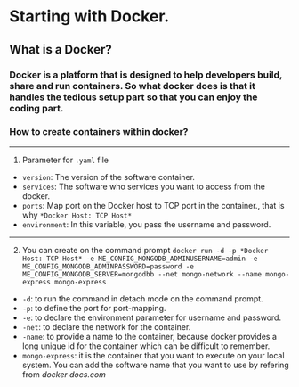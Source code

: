 # Starting with Docker.
## What is a Docker?
### Docker is a platform that is designed to help developers build, share and run containers. So what docker does is that it handles the tedious setup part so that you can enjoy the coding part.

### How to create containers within docker?
-----
1. Parameter for `.yaml` file
- `version`: The version of the software container.
- `services`: The software who services you want to access from the docker.
- `ports`: Map port on the Docker host to TCP port in the container., that is why `*Docker Host: TCP Host*`
- `environment`: In this variable, you pass the username and password.
-----
2. You can create on the command prompt
`docker run -d -p *Docker Host: TCP Host* -e ME_CONFIG_MONGODB_ADMINUSERNAME=admin -e ME_CONFIG_MONGODB_ADMINPASSWORD=password -e ME_CONFIG_MONGODB_SERVER=mongodbb --net mongo-network --name mongo-express mongo-express`
- `-d`: to run the command in detach mode on the command prompt.
- `-p`: to define the port for port-mapping.
- `-e`: to declare the environment parameter for username and password.
- `-net`: to declare the network for the container.
- `-name`: to provide a name to the container, because docker provides a long unique id for the container which can be difficult to remember.
- `mongo-express`: it is the container that you want to execute on your local system. You can add the software name that you want to use by refering from *docker docs.com*
